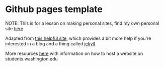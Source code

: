 # Github pages template

NOTE: This is for a lesson on making personal sites, find my own personal site [here](http://christinebetts.com)

Adapted from [this helpful site](http://hankquinlan.github.io/), which
provides a bit more help if you're interested in a blog and a thing called
[jekyll](https://jekyllrb.com/).

More resources [here](http://christinebetts.com/learn/web/) with information on how to 
host a website on students.washington.edu
